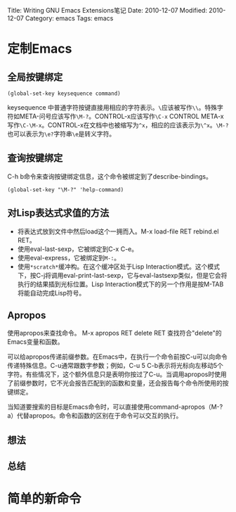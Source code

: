 Title: Writing GNU Emacs Extensions笔记
Date: 2010-12-07
Modified: 2010-12-07
Category: emacs
Tags: emacs

# 定制Emacs

## 全局按键绑定
```emacs-lisp
(global-set-key keysequence command)
```
keysequence 中普通字符按键直接用相应的字符表示。`\`应该被写作`\\`。特殊字符如META-问号应该写作`\M-?`。CONTROL-x应该写作`\C-x` CONTROL META-x写作`\C-\M-x`。CONTROL-x在文档中也被缩写为`^x`，相应的应该表示为`\^x`。`\M-?`也可以表示为`\e?`字符串`\e`是转义字符。

## 查询按键绑定
C-h b命令来查询按键绑定信息，这个命令被绑定到了describe-bindings。
```emacs-lisp
(global-set-key "\M-?" 'help-command)
```

## 对Lisp表达式求值的方法
 - 将表达式放到文件中然后load这个一拥而入。M-x load-file RET rebind.el RET。
 - 使用eval-last-sexp，它被绑定到C-x C-e。
 - 使用eval-express，它被绑定到`M-:`。
 - 使用`*scratch*`缓冲构。在这个缓冲区处于Lisp Interaction模式。这个模式下，按C-j将调用eval-print-last-sexp，它与eval-lastsexp类似，但是它会将执行的结果插到光标位置。Lisp Interaction模式下的另一个作用是按M-TAB将能自动完成Lisp符号。

## Apropos
使用apropos来查找命令。
<example>
M-x apropos RET delete RET
</example>
查找符合"delete"的Emacs变量和函数。

可以给apropos传递前缀参数。在Emacs中，在执行一个命令前按C-u可以向命令传递特殊信息。C-u通常跟数字参数；例如，C-u 5 C-b表示将光标向左移动5个字符。有些情况下，这个额外信息只是表明你按过了C-u。当调用apropos时使用了前缀参数时，它不光会报告匹配到的函数和变量，还会报告每个命令所使用的按键绑定。

当知道要搜索的目标是Emacs命令时，可以直接使用command-apropos（M-? a）代替apropos。命令和函数的区别在于命令可以交互的执行。

## 想法

## 总结

# 简单的新命令

